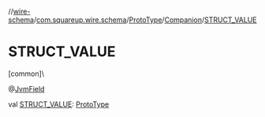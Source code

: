 //[wire-schema](../../../../index.md)/[com.squareup.wire.schema](../../index.md)/[ProtoType](../index.md)/[Companion](index.md)/[STRUCT_VALUE](-s-t-r-u-c-t_-v-a-l-u-e.md)

# STRUCT_VALUE

[common]\

@[JvmField](https://kotlinlang.org/api/latest/jvm/stdlib/kotlin.jvm/-jvm-field/index.html)

val [STRUCT_VALUE](-s-t-r-u-c-t_-v-a-l-u-e.md): [ProtoType](../index.md)
